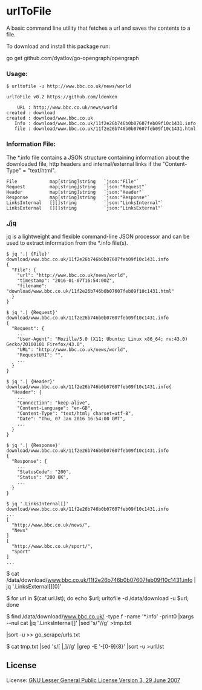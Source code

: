 # urlToFile

A basic command line utility that fetches a url and saves the contents to a file.

To download and install this package run:

go get github.com/dyatlov/go-opengraph/opengraph


### Usage:

	$ urltofile -u http://www.bbc.co.uk/news/world
	
	urlToFile v0.2 https://github.com/ldenken

	    URL : http://www.bbc.co.uk/news/world
	created : download
	created : download/www.bbc.co.uk
	   Info : download/www.bbc.co.uk/11f2e26b746b0b07607feb09f10c1431.info
	   file : download/www.bbc.co.uk/11f2e26b746b0b07607feb09f10c1431.html


### Information File:
The *.info file contains a JSON structure containing information about the downloaded file, http headers and internal/external links if the "Content-Type" = "text/html". 

    File 			map[string]string 	`json:"File"` 
    Request 		map[string]string 	`json:"Request"` 
    Header 			map[string]string 	`json:"Header"`
    Response 		map[string]string 	`json:"Response"` 
    LinksInternal	[][]string 			`json:"LinksInternal"`
    LinksExternal	[][]string 			`json:"LinksExternal"`


### [./jq](http://stedolan.github.com/jq)
jq is a lightweight and flexible command-line JSON processor and can be used to extract information from the *.info file(s).

	$ jq '.| {File}' download/www.bbc.co.uk/11f2e26b746b0b07607feb09f10c1431.info
	{
	  "File": {
	    "url": "http://www.bbc.co.uk/news/world",
	    "timestamp": "2016-01-07T16:54:00Z",
	    "filename": "download/www.bbc.co.uk/11f2e26b746b0b07607feb09f10c1431.html"
	  }
	}

	$ jq '.| {Request}' download/www.bbc.co.uk/11f2e26b746b0b07607feb09f10c1431.info 
	{
	  "Request": {
	  	...
	    "User-Agent": "Mozilla/5.0 (X11; Ubuntu; Linux x86_64; rv:43.0) Gecko/20100101 Firefox/43.0",
	    "URL": "http://www.bbc.co.uk/news/world",
	    "RequestURI": "",
	    ...
	  }
	}

	$ jq '.| {Header}' download/www.bbc.co.uk/11f2e26b746b0b07607feb09f10c1431.info{
	  "Header": {
	  	...
	    "Connection": "keep-alive",
	    "Content-Language": "en-GB",
	    "Content-Type": "text/html; charset=utf-8",
	    "Date": "Thu, 07 Jan 2016 16:54:00 GMT",
	    ...
	  }
	}

	$ jq '.| {Response}' download/www.bbc.co.uk/11f2e26b746b0b07607feb09f10c1431.info
	{
	  "Response": {
	  	...
	    "StatusCode": "200",
	    "Status": "200 OK",
	    ...
	  }
	}

	$ jq '.LinksInternal[]' download/www.bbc.co.uk/11f2e26b746b0b07607feb09f10c1431.info
	...
	[
	  "http://www.bbc.co.uk/news/",
	  "News"
	]
	[
	  "http://www.bbc.co.uk/sport/",
	  "Sport"
	]
	...





$ cat /data/download/www.bbc.co.uk/11f2e26b746b0b07607feb09f10c1431.info | jq '.LinksExternal[][0]'



$ for url in $(cat url.lst); do echo $url; urltofile -d /data/download -u $url; done

$ find /data/download/www.bbc.co.uk/ -type f -name '*.info' -print0 |xargs --nul cat |jq '.LinksInternal[]' |sed 's/"//g' >tmp.txt 

|sort -u >> go_scrape/urls.txt


$ cat tmp.txt |sed 's/[ |,]//g' |grep -E '\-[0-9]{8}' |sort -u >url.lst


## License
License: [GNU Lesser General Public License Version 3, 29 June 2007](http://fsf.org/)
